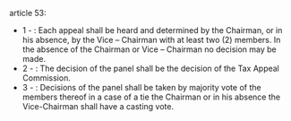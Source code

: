 article 53: 

<ul>
			<li>1 - : Each appeal shall be heard and determined by the Chairman, or in his absence, by the Vice – Chairman with at least two (2) members. In the absence of the Chairman or Vice – Chairman no decision may be made. <ul>
			</ul></li>			<li>2 - : The decision of the panel shall be the decision of the Tax Appeal Commission. <ul>
			</ul></li>			<li>3 - : Decisions of the panel shall be taken by majority vote of the members thereof in a case of a tie the Chairman or in his absence the Vice-Chairman shall have a casting vote. <ul>
			</ul></li></ul>